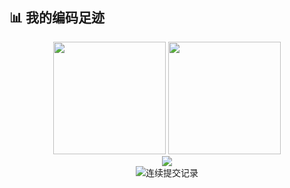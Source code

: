 ## 📊 我的编码足迹

<!-- GitHub 数据统计 -->
<div align="center">
  <img height="180em" src="https://github-readme-stats.vercel.app/api?username=Ebotian&show_icons=true&theme=radical&locale=cn&include_all_commits=true&count_private=true" />
  
  <!-- 语言使用统计 -->
  <img height="180em" src="https://github-readme-stats.vercel.app/api/top-langs/?username=Ebotian&layout=compact&theme=radical&locale=cn" />
</div>

<!-- 贡献热力图 -->
<div align="center">
  <img src="https://github-profile-summary-cards.vercel.app/api/cards/profile-details?username=Ebotian&theme=radical" />
</div>

<!-- 连续提交记录 -->
<div align="center">
  <img src="https://github-readme-streak-stats.herokuapp.com/?user=Ebotian&theme=radical&locale=zh" alt="连续提交记录" />
</div>
